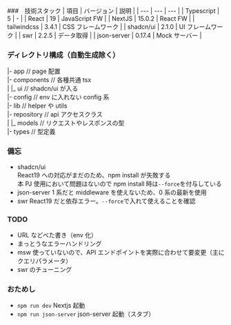 ###　技術スタック
| 項目 | バージョン | 説明 |
| --- | --- | --- |
| Typescript | 5 | - |
| React | 19 | JavaScript FW |
| NextJS | 15.0.2 | React FW |
| tailwindcss | 3.4.1 | CSS フレームワーク |
| shadcn/ui | 2.1.0 | UI フレームワーク |
| swr | 2.2.5 | データ取得 |
| json-server | 0.17.4 | Mock サーバー |

### ディレクトリ構成（自動生成除く）

|- app // page 配置  
|- components // 各種共通 tsx  
| |\_ ui // shadcn/ui が入る  
|- config // env に入れない config 系  
|- lib // helper や utils  
|- repository // api アクセスクラス  
| |\_ models // リクエストやレスポンスの型  
|- types // 型定義  

### 備忘

- shadcn/ui  
  React19 への対応がまだのため、npm install が失敗する  
  本 PJ 使用において問題はないので npm install 時は`--force`を付与している
- json-server
  1 系だと middleware を使えないため、0 系の最新を使用
- swr
  React19 だと依存エラー。`--force`で入れて使えることを確認

### TODO

- URL などべた書き（env 化）
- まっとうなエラーハンドリング
- msw 使っていないので、API エンドポイントを実際に合わせて要変更（主にクエリパラメータ）
- swr のチューニング

### おためし

- `npm run dev`
  Nextjs 起動
- `npm run json-server`
  json-server 起動（スタブ）
